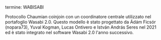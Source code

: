 termine: WABISABI

Protocollo Chaumian coinjoin con un coordinatore centrale utilizzato nel portafoglio Wasabi 2.0. Questo modello è stato progettato da Ádám Ficsór (nopara73), Yuval Kogman, Lucas Ontivero e István András Seres nel 2021 ed è stato integrato nel software Wasabi 2.0 l'anno successivo.